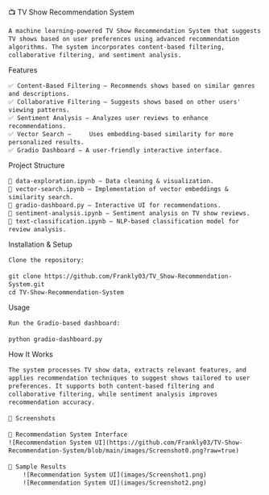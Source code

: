 📺 TV Show Recommendation System

    A machine learning-powered TV Show Recommendation System that suggests TV shows based on user preferences using advanced recommendation algorithms. The system incorporates content-based filtering, collaborative filtering, and sentiment analysis.

Features

    ✅ Content-Based Filtering – Recommends shows based on similar genres and descriptions.
    ✅ Collaborative Filtering – Suggests shows based on other users' viewing patterns.
    ✅ Sentiment Analysis – Analyzes user reviews to enhance recommendations.
    ✅ Vector Search –     Uses embedding-based similarity for more personalized results.
    ✅ Gradio Dashboard – A user-friendly interactive interface.

Project Structure

    📁 data-exploration.ipynb – Data cleaning & visualization.
    📁 vector-search.ipynb – Implementation of vector embeddings & similarity search.
    📁 gradio-dashboard.py – Interactive UI for recommendations.
    📁 sentiment-analysis.ipynb – Sentiment analysis on TV show reviews.
    📁 text-classification.ipynb – NLP-based classification model for review analysis.

Installation & Setup

    Clone the repository:

    git clone https://github.com/Frankly03/TV_Show-Recommendation-System.git
    cd TV-Show-Recommendation-System


Usage

    Run the Gradio-based dashboard:

    python gradio-dashboard.py

How It Works

    The system processes TV show data, extracts relevant features, and applies recommendation techniques to suggest shows tailored to user preferences. It supports both content-based filtering and collaborative filtering, while sentiment analysis improves recommendation accuracy.

    📸 Screenshots

    🔹 Recommendation System Interface
    ![Recommendation System UI](https://github.com/Frankly03/TV-Show-Recommendation-System/blob/main/images/Screenshot0.png?raw=true)
        
    🔹 Sample Results
        ![Recommendation System UI](images/Screenshot1.png)
        ![Recommendation System UI](images/Screenshot2.png)


